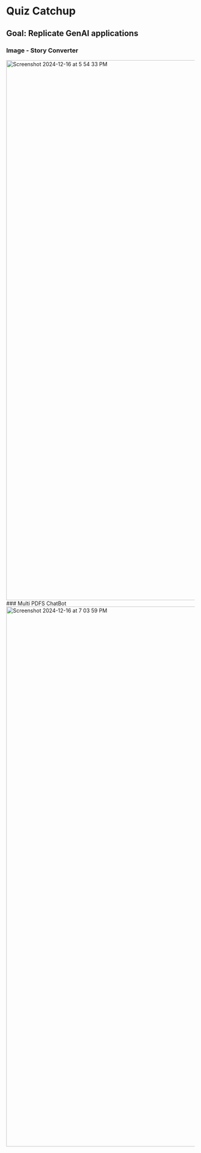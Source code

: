 # Quiz Catchup
## Goal: Replicate GenAI applications
### Image - Story Converter
<img width="1438" alt="Screenshot 2024-12-16 at 5 54 33 PM" src="https://github.com/user-attachments/assets/62530abe-2768-4c39-b736-62ffbfe28e12" />
### Multi PDFS ChatBot
<img width="1438" alt="Screenshot 2024-12-16 at 7 03 59 PM" src="https://github.com/user-attachments/assets/73071153-87ef-470a-947a-e5d31b2dc8a7" />
